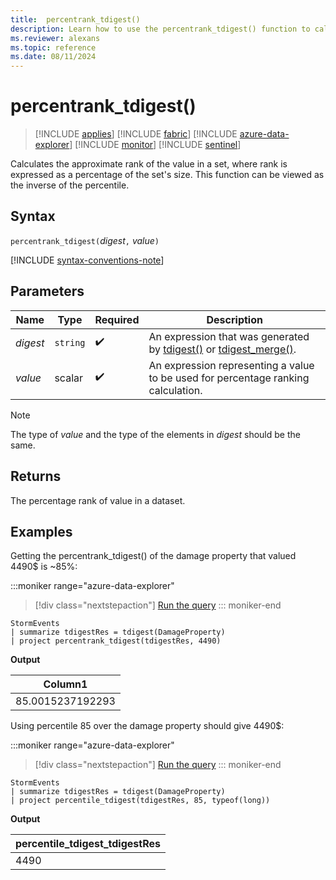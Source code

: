 ```yaml
---
title:  percentrank_tdigest()
description: Learn how to use the percentrank_tdigest() function to calculate the approximate rank of the value in a set.
ms.reviewer: alexans
ms.topic: reference
ms.date: 08/11/2024
---
```

# percentrank_tdigest()

> [!INCLUDE [applies](../includes/applies-to-version/applies.md)] [!INCLUDE [fabric](../includes/applies-to-version/fabric.md)] [!INCLUDE [azure-data-explorer](../includes/applies-to-version/azure-data-explorer.md)] [!INCLUDE [monitor](../includes/applies-to-version/monitor.md)] [!INCLUDE [sentinel](../includes/applies-to-version/sentinel.md)]

Calculates the approximate rank of the value in a set, where rank is expressed as a percentage of the set's size.
This function can be viewed as the inverse of the percentile.

## Syntax

`percentrank_tdigest(`*digest*`,` *value*`)`

[!INCLUDE [syntax-conventions-note](../includes/syntax-conventions-note.md)]

## Parameters

|Name|Type|Required|Description|
|--|--|--|--|
|*digest*| `string` | :heavy_check_mark:| An expression that was generated by [tdigest()](tdigest-aggregation-function.md) or [tdigest_merge()](tdigest-merge-aggregation-function.md).|
|*value*|scalar| :heavy_check_mark:|An expression representing a value to be used for percentage ranking calculation.|

> [!NOTE]
> The type of *value* and the type of the elements in *digest* should be the same.

## Returns

The percentage rank of value in a dataset.

## Examples

Getting the percentrank_tdigest() of the damage property that valued 4490$ is ~85%:

:::moniker range="azure-data-explorer"
> [!div class="nextstepaction"]
> <a href="https://dataexplorer.azure.com/clusters/help/databases/Samples?query=H4sIAAAAAAAAAwsuyS/KdS1LzSsp5qpRKC7NzU0syqxKVShJyUxPLS4JSi1WsIVxNFwScxPTUwOK8gtSi0oqNYEaCorys1KTSxSAAslAM4oS87LjYaoRRugomJhYGmgCANhtajhsAAAA" target="_blank">Run the query</a>
::: moniker-end

```kusto
StormEvents
| summarize tdigestRes = tdigest(DamageProperty)
| project percentrank_tdigest(tdigestRes, 4490)
```

**Output**

|Column1|
|---|
|85.0015237192293|

Using percentile 85 over the damage property should give 4490$:

:::moniker range="azure-data-explorer"
> [!div class="nextstepaction"]
> <a href="https://dataexplorer.azure.com/clusters/help/databases/Samples?query=H4sIAAAAAAAAAwsuyS/KdS1LzSsp5qpRKC7NzU0syqxKVShJyUxPLS4JSi1WsIVxNFwScxPTUwOK8gtSi0oqNYEaCorys1KTSxSAAslAMzJzUuNhihEm6ChYmOoolFQWpOanaeTk56VragIAa7SLZXcAAAA=" target="_blank">Run the query</a>
::: moniker-end

```kusto
StormEvents
| summarize tdigestRes = tdigest(DamageProperty)
| project percentile_tdigest(tdigestRes, 85, typeof(long))
```

**Output**

|percentile_tdigest_tdigestRes|
|---|
|4490|

